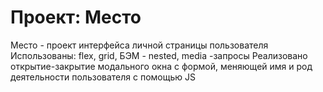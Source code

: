 # Проект: Место

Место - проект интерфейса личной страницы пользователя
Использованы: flex, grid, БЭМ - nested, media -запросы
Реализовано открытие-закрытие модального окна с формой, меняющей имя и род деятельности пользователя с помощью JS